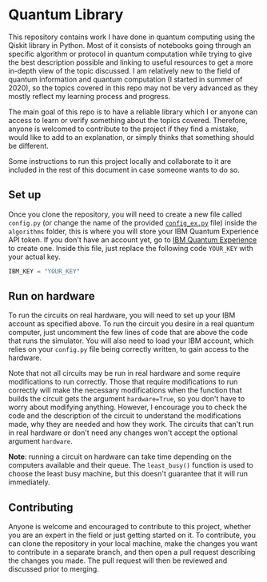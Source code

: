 # Quantum Library
This repository contains work I have done in quantum computing using the Qiskit library in Python. Most of it consists of notebooks going through an specific algorithm or protocol in quantum computation while trying to give the best description possible and linking to useful resources to get a more in-depth view of the topic discussed. I am relatively new to the field of quantum information and quantum computation (I started in summer of 2020), so the topics covered in this repo may not be very advanced as they mostly reflect my learning process and progress.

The main goal of this repo is to have a reliable library which I or anyone can access to learn or verify something about the topics covered. Therefore, anyone is welcomed to contribute to the project if they find a mistake, would like to add to an explanation, or simply thinks that something should be different.  

Some instructions to run this project locally and collaborate to it are included in the rest of this document in case someone wants to do so. 

## Set up
Once you clone the repository, you will need to create a new file called `config.py` (or change the name of the provided [`config_ex.py`](/config_ex.py) file) inside the `algorithms` folder, this is where you will store your IBM Quantum Experience API token. If you don't have an account yet, go to [IBM Quantum Experience](https://quantum-computing.ibm.com) to create one. Inside this file, just replace the following code `YOUR_KEY` with your actual key.
```python
IBM_KEY = "YOUR_KEY"
```

## Run on hardware
To run the circuits on real hardware, you will need to set up your IBM account as specified above. To run the circuit you desire in a real quantum computer, just uncomment the few lines of code that are above the code that runs the simulator. You will also need to load your IBM account, which relies on your `config.py` file being correctly written, to gain access to the hardware.

Note that not all circuits may be run in real hardware and some require modifications to run correctly. Those that require modifications to run correctly will make the necessary modifications when the function that builds the circuit gets the argument `hardware=True`, so you don't have to worry about modifying anything. However, I encourage you to check the code and the description of the circuit to understand the modifications made, why they are needed and how they work. The circuits that can't run in real hardware  or don't need any changes won't accept the optional argument `hardware`. 

**Note**: running a circuit on hardware can take time depending on the computers available and their queue. The `least_busy()` function is used to choose the least busy machine, but this doesn't guarantee that it will run immediately.

## Contributing
Anyone is welcome and encouraged to contribute to this project, whether you are an expert in the field or just getting started on it. To contribute, you can clone the repository in your local machine, make the changes you want to contribute in a separate branch, and then open a pull request describing the changes you made. The pull request will then be reviewed and discussed prior to merging. 
